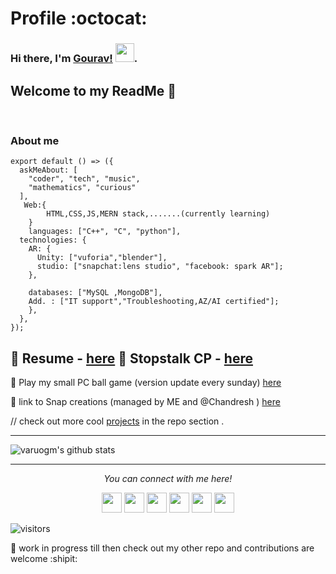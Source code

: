 # Profile  :octocat:
### Hi there, I'm [Gourav!]() <img src="https://raw.githubusercontent.com/vatsa287/vatsa287/master/assets/Hi.gif?raw=true" width="30px">. 

Welcome to my ReadMe 🚀
---

<br/>

<!--
<a href="https://twitter.com/Varougm">
<img align="left " alt=" | Twitter" width="22px" src="https://cdn.jsdelivr.net/npm/simple-icons@v3/icons/twitter.svg" />
</a>
<a href="https://www.linkedin.com/in/gourav-majee-724b37188">
<img align="left" alt="gourav LinkdeIN" width="22px" src="https://cdn.jsdelivr.net/npm/simple-icons@v3/icons/linkedin.svg" />
<a href="https://instagram.com/gourav_majee?igshid=18qwa79vomc3">
<img align="left" alt="gourav Instagram" width="22px" src="https://cdn.jsdelivr.net/npm/simple-icons@v3/icons/instagram.svg" />
</a>
-->


### About me
```
export default () => ({
  askMeAbout: [
    "coder", "tech", "music",
    "mathematics", "curious"
  ],
   Web:{
        HTML,CSS,JS,MERN stack,.......(currently learning)
    }
    languages: ["C++", "C", "python"],
  technologies: {
    AR: {
      Unity: ["vuforia","blender"],
      studio: ["snapchat:lens studio", "facebook: spark AR"];
    },
   
    databases: ["MySQL ,MongoDB"],
    Add. : ["IT support","Troubleshooting,AZ/AI certified"];
    },
  },
});
```

##  💠  Resume -  [here](https://github.com/varuogm/varuogm/blob/master/gourav%20Resume.%20(2).pdf)    💠 Stopstalk CP - [here](https://www.stopstalk.com/user/profile/gourav111)

💜 Play my small PC ball game (version update every sunday) [here](https://github.com/varuogm/space-Ball-unity-game)

💖 link to Snap creations (managed by ME and @Chandresh ) [here](https://github.com/varuogm/Snapchat-lens-creations)

// check out more cool [projects]() in the repo section .

---
![varuogm's github stats](https://github-readme-stats.vercel.app/api?username=varuogm&show_icons=true&hide_border=true)
</br>
<hr>
<p align="center">
  <i>You can connect with me here!</i>
  <p align="center">
    <a href="https://twitter.com/Varougm" alt="Twitter"><img height="32" width="32" src="https://cdn.jsdelivr.net/npm/simple-icons@v3/icons/twitter.svg"/></a>
    <a href="https://www.linkedin.com/in/gourav-majee-724b37188" alt="Linkedin"><img height="32" width="32" src="https://cdn.jsdelivr.net/npm/simple-icons@v3/icons/linkedin.svg" /></a>
    <a href="https://github.com/varuogm" alt="GitHub"><img height="32" width="32" src="https://cdn.jsdelivr.net/npm/simple-icons@v3/icons/github.svg" /></a>
    <a href="https://instagram.com/gourav_majee?igshid=18qwa79vomc3" alt="INStagram"><img height="32" width="32" src="https://cdn.jsdelivr.net/npm/simple-icons@v3/icons/instagram.svg" /></a>
      <a href="https://dev.to/varuogm/learn-react-router-like-a-pro-1a9h" alt="DEV"><img height="32" width="32" src="https://cdn.worldvectorlogo.com/logos/devto.svg" /></a>
      <a href="https://hashnode.com/@gouravmajee" alt="Hashnode"><img height="32" width="32" src="https://cdn.hashnode.com/res/hashnode/image/upload/v1611902473383/CDyAuTy75.png" /></a>
  </p>
</p>



![visitors](https://page-views.glitch.me/badge?page_id=username.visitor-badge.issue.1)


 
📝 work in progress till then check out my other repo and contributions are welcome :shipit:
